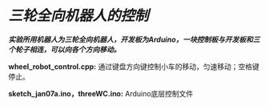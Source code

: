 # ***三轮全向机器人的控制***
***实验所用机器人为三轮全向机器人，开发板为Arduino，一块控制板与开发板和三个轮子相连，可以向各个方向移动。***

**wheel_robot_control.cpp:** 通过键盘方向键控制小车的移动，匀速移动；空格键停止。

**sketch_jan07a.ino，threeWC.ino:** Arduino底层控制文件

